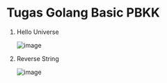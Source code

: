 # Tugas Golang Basic PBKK 

1. Hello Universe
   
   ![image](https://github.com/user-attachments/assets/c348ff9f-f282-47f6-860b-8a42ad8bd193)

3. Reverse String
   
   ![image](https://github.com/user-attachments/assets/c7f62a8e-002c-417a-9a3a-1d60d733c3a5)
